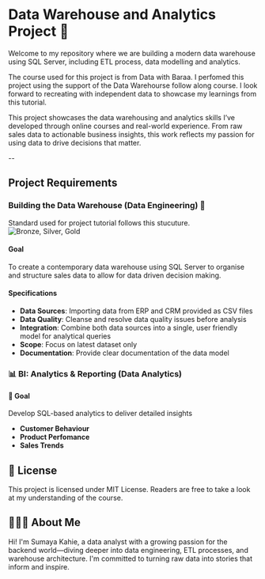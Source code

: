 # Data Warehouse and Analytics Project 🚀

Welcome to my repository where we are building a modern data warehouse using SQL Server, including ETL process, data modelling and analytics.

The course used for this project is from Data with Baraa. I perfomed this project using the support of the Data Warehourse follow along course. I look forward to recreating with independent data to showcase my learnings from this tutorial. 

This project showcases the data warehousing and analytics skills I’ve developed through online courses and real-world experience. From raw sales data to actionable business insights, this work reflects my passion for using data to drive decisions that matter. 

--
## Project Requirements

### Building the Data Warehouse (Data Engineering) 🔧
Standard used for project tutorial follows this stucuture.
![Bronze, Silver, Gold](https://github.com/user-attachments/assets/257bdca2-b1db-4624-a4f0-5bccb347d3b7)


#### Goal
To create a contemporary data warehouse using SQL Server to organise and structure sales data to allow for data driven decision making.

#### Specifications
- **Data Sources**: Importing data from ERP and CRM provided as CSV files
- **Data Quality**: Cleanse and resolve data quality issues before analysis
- **Integration**: Combine both data sources into a single, user friendly model for analytical queries
- **Scope**: Focus on latest dataset only
- **Documentation**: Provide clear documentation of the data model


### 📊 BI: Analytics & Reporting (Data Analytics)

#### 🥅 Goal
Develop SQL-based analytics to deliver detailed insights
- **Customer Behaviour**
- **Product Perfomance**
- **Sales Trends**

## 📝 License

This project is licensed under MIT License. Readers are free to take a look at my understanding of the course.

## 👩🏽‍💻 About Me

Hi! I'm Sumaya Kahie, a data analyst with a growing passion for the backend world—diving deeper into data engineering, ETL processes, and warehouse architecture. I'm committed to turning raw data into stories that inform and inspire. 







